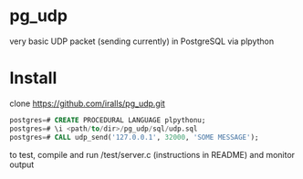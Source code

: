 pg_udp
======

very basic UDP packet (sending currently) in PostgreSQL via plpython

Install
======

clone https://github.com/iralls/pg_udp.git
```sql
postgres=# CREATE PROCEDURAL LANGUAGE plpythonu;
postgres=# \i <path/to/dir>/pg_udp/sql/udp.sql
postgres=# CALL udp_send('127.0.0.1', 32000, 'SOME MESSAGE');
```
to test, compile and run /test/server.c (instructions in README) and monitor output
